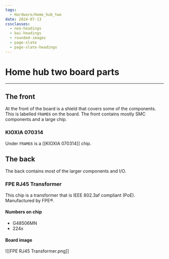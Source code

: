 ```yaml
---
tags:
  - Hardware/Home_hub_two
date: 2024-07-13
cssclasses:
  - neo-headings
  - bai-headings
  - rounded-images
  - page-slate
  - page-slate-headings
---
```

# Home hub two board parts

***
## The front
At the front of the board is a shield that covers some of the components. This is labelled `FRAME6` on the board. The front contains mostly SMC components and a large chip.
### KIOXIA 070314
Under `FRAME6` is a [[KIOXIA 070314]] chip.
## The back
The back contains most of the larger components and I/O.
### FPE RJ45 Transformer
This chip is a transformer that is IEEE 802.3af compliant (PoE). Manufactured by FPE®.
#### Numbers on chip
- G48506MN
- 224x
#### Board image
![[FPE RJ45 Transformer.png]]
